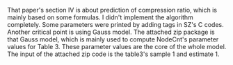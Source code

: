  That paper's section IV is about prediction of compression ratio, which is mainly based on some formulas. I didn't implement the algorithm completely. Some parameters were printed by adding tags in SZ's C codes. Another critical point is using Gauss model. The attached zip package is that Gauss model, which is mainly used to compute NodeCnt's parameter values for Table 3. These parameter values are the core of the whole model.
The input of the attached zip code is the table3's sample 1 and estimate 1.
